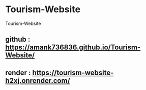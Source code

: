 # Tourism-Website
 Tourism-Website

## github : https://amank736836.github.io/Tourism-Website/
## render : https://tourism-website-h2xj.onrender.com/
